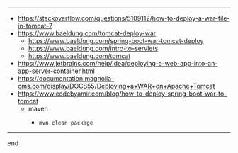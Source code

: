 
---

- https://stackoverflow.com/questions/5109112/how-to-deploy-a-war-file-in-tomcat-7
- https://www.baeldung.com/tomcat-deploy-war
    - https://www.baeldung.com/spring-boot-war-tomcat-deploy
    - https://www.baeldung.com/intro-to-servlets
    - https://www.baeldung.com/tomcat
- https://www.jetbrains.com/help/idea/deploying-a-web-app-into-an-app-server-container.html
- https://documentation.magnolia-cms.com/display/DOCS55/Deploying+a+WAR+on+Apache+Tomcat
- https://www.codebyamir.com/blog/how-to-deploy-spring-boot-war-to-tomcat
    - maven
      - ```cmd
        mvn clean package
        ```

---

end
